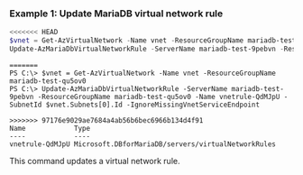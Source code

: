 ### Example 1: Update MariaDB virtual network rule
```powershell
<<<<<<< HEAD
$vnet = Get-AzVirtualNetwork -Name vnet -ResourceGroupName mariadb-test-qu5ov0
Update-AzMariaDbVirtualNetworkRule -ServerName mariadb-test-9pebvn -ResourceGroupName mariadb-test-qu5ov0 -Name vnetrule-QdMJpU -SubnetId $vnet.Subnets[0].Id -IgnoreMissingVnetServiceEndpoint
```

```output
=======
PS C:\> $vnet = Get-AzVirtualNetwork -Name vnet -ResourceGroupName mariadb-test-qu5ov0
PS C:\> Update-AzMariaDbVirtualNetworkRule -ServerName mariadb-test-9pebvn -ResourceGroupName mariadb-test-qu5ov0 -Name vnetrule-QdMJpU -SubnetId $vnet.Subnets[0].Id -IgnoreMissingVnetServiceEndpoint

>>>>>>> 97176e9029ae7684a4ab56b6bec6966b134d4f91
Name            Type
----            ----
vnetrule-QdMJpU Microsoft.DBforMariaDB/servers/virtualNetworkRules
```

This command updates a virtual network rule.


